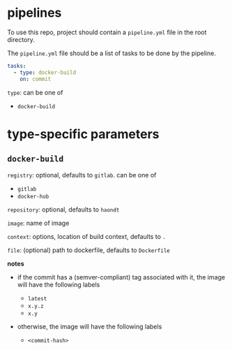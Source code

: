# pipelines

To use this repo, project should contain a `pipeline.yml` file in the root directory.

The `pipeline.yml` file should be a list of tasks to be done by the pipeline. 

```yml
tasks:
  - type: docker-build
    on: commit

```

`type`: can be one of
- `docker-build`

# type-specific parameters

## `docker-build`

`registry`: optional, defaults to `gitlab`. can be one of
- `gitlab`
- `docker-hub`

`repository`: optional, defaults to `haondt`

`image`: name of image

`context`: options, location of build context, defaults to `.`

`file`: (optional) path to dockerfile, defaults to `Dockerfile`

**notes**
- if the commit has a (semver-compliant) tag associated with it, the image will have the following labels
  - `latest`
  - `x.y.z`
  - `x.y`

- otherwise, the image will have the following labels
  - `<commit-hash>`
